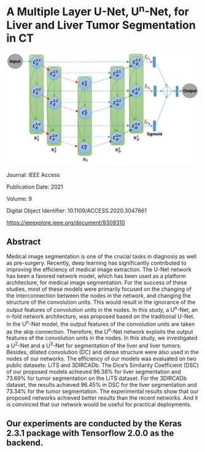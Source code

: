 # A Multiple Layer U-Net, U<sup>n</sup>-Net, for Liver and Liver Tumor Segmentation in CT
![](/images/fig4.png)


Journal: IEEE Access

Publication Date: 2021

Volume: 9

Digital Object Identifier: 10.1109/ACCESS.2020.3047861

https://ieeexplore.ieee.org/document/9309310


## Abstract
Medical image segmentation is one of the crucial tasks in diagnosis as well as pre-surgery. Recently, deep learning has significantly contributed to improving the efficiency of medical image extraction. The U-Net network has been a favored network model, which has been used as a platform architecture, for medical image segmentation. For the success of these studies, most of these models were primarily focused on the changing of the interconnection between the nodes in the network, and changing the structure of the convolution units. This would result in the ignorance of the output features of convolution units in the nodes. In this study, a U<sup>n</sup>-Net, an n-fold network architecture, was proposed based on the traditional U-Net. In the U<sup>n</sup>-Net model, the output features of the convolution units are taken as the skip connection. Therefore, the U<sup>n</sup>-Net network exploits the output features of the convolution units in the nodes. In this study, we investigated a U<sup>2</sup>-Net and a U<sup>3</sup>-Net for segmentation of the liver and liver tumors. Besides, dilated convolution (DC) and dense structure were also used in the nodes of our networks. The efficiency of our models was evaluated on two public datasets: LiTS and 3DIRCADb. The Dice’s Similarity Coefficient (DSC) of our proposed models achieved 96.38% for liver segmentation and 73.69% for tumor segmentation on the LiTS dataset. For the 3DIRCADb dataset, the results achieved 96.45% in DSC for the liver segmentation and 73.34% for the tumor segmentation. The experimental results show that our proposed networks achieved better results than the recent networks. And it is convinced that our network would be useful for practical deployments.

## Our experiments are conducted by the Keras 2.3.1 package with Tensorflow 2.0.0 as the backend.
